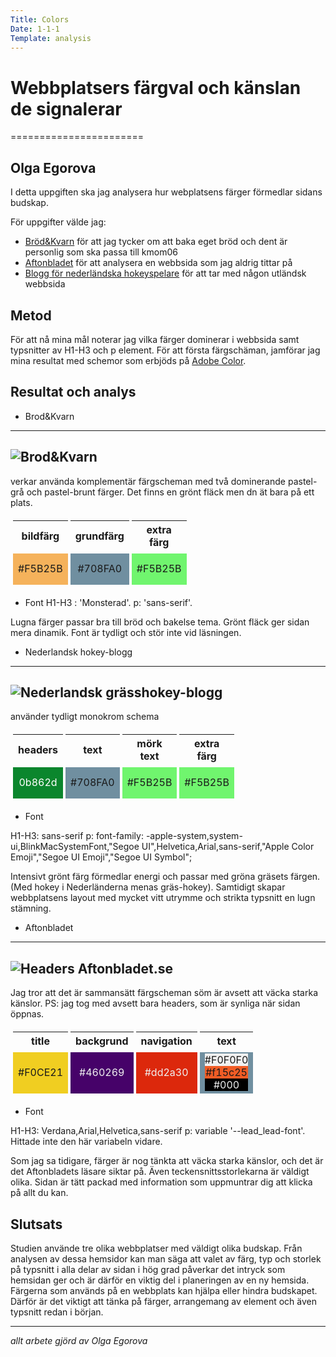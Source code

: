 ```yaml
---
Title: Colors
Date: 1-1-1
Template: analysis
---
```

# Webbplatsers färgval och känslan de signalerar
=======================

Olga Egorova
-----------------------

I detta uppgiften ska jag analysera hur webplatsens färger förmedlar sidans budskap.


För uppgifter välde jag: 
* [Bröd&Kvarn](https://www.brodochkvarn.se/blogg/) för att jag tycker om att baka eget bröd och dent är personlig som ska passa till kmom06
* [Aftonbladet](https://www.aftonbladet.se/) för att analysera en webbsida som jag aldrig tittar på
* [Blogg för nederländska hokeyspelare](https://www.hockeyblog.nl/) för att tar med någon utländsk webbsida


Metod
-----------------------
För att nå mina mål noterar jag vilka färger dominerar i webbsida samt typsnitter av H1-H3 och p element.
För att första färgschäman, jamförar jag mina resultat med schemor som erbjöds på [Adobe Color](https://color.adobe.com/sv/create/color-wheel).

Resultat och analys
-----------------------
* Brod&Kvarn 
-----------
![Brod&Kvarn](%assets_url%/img/kmom04/bredAndMeal.jpg)
-------------
verkar använda komplementär färgscheman med två dominerande pastel-grå och pastel-brunt färger. Det finns en grönt fläck men dn ät bara på ett plats.

<table style="border-spacing: 4px; border-collapse: separate">
<th>bildfärg</th><th>grundfärg</th><th>extra färg</th>
<tr>
<td style="height: 50px; width: 50px; background-color: #F5B25B; text-align: center;">#F5B25B</td>
<td style="height: 50px; width: 50px; background-color: #708FA0; text-align: center;">#708FA0</td>
<td style="height: 50px; width: 50px; background-color: #70F56E; text-align: center;">#F5B25B</td>
</tr>
</table> 

* Font
H1-H3 : 'Monsterad'.
p: 'sans-serif'.

Lugna färger passar bra till bröd och bakelse tema. Grönt fläck ger sidan mera dinamik.
Font är tydligt och stör inte vid läsningen.

* Nederlandsk hokey-blogg 
---------------------------
![Nederlandsk grässhokey-blogg](%assets_url%/img/kmom04/netherlands_hokey.jpg)
--------------------------

använder tydligt monokrom schema
<table style="border-spacing: 4px; border-collapse: separate">
<th>headers</th><th>text</th><th>mörk text</th><th>extra färg</th>
<tr>
<td style="height: 50px; width: 50px; background-color: #0b862d; text-align: center; color: #fff">0b862d</td>
<td style="height: 50px; width: 50px; background-color: #708FA0; text-align: center;">#708FA0</td>
<td style="height: 50px; width: 50px; background-color: #70F56E; text-align: center;">#F5B25B</td>
<td style="height: 50px; width: 50px; background-color: #70F56E; text-align: center;">#F5B25B</td>
</tr>
</table> 

* Font

H1-H3: sans-serif
p: font-family: -apple-system,system-ui,BlinkMacSystemFont,"Segoe UI",Helvetica,Arial,sans-serif,"Apple Color Emoji","Segoe UI Emoji","Segoe UI Symbol";

Intensivt grönt färg förmedlar energi och passar med gröna gräsets färgen. (Med hokey i Nederländerna menas gräs-hokey). Samtidigt skapar webbplatsens layout med mycket vitt utrymme och strikta typsnitt en lugn stämning.

* Aftonbladet
---------------------------
![Headers Aftonbladet.se](%assets_url%/img/kmom04/aftonbladet.jpg)
----------------------------

Jag tror att det är sammansätt färgscheman söm är avsett att väcka starka känslor.
PS: jag tog med avsett bara headers, som är synliga när sidan öppnas.
<table style="border-spacing: 4px; border-collapse: separate">
<th>title</th><th>backgrund</th><th>navigation</th><th>text</th>
<tr>
<td style="height: 50px; width: 50px; background-color: #F0CE21;text-align: center;">#F0CE21</td>
<td style="height: 50px; width: 50px; background-color: #460269; text-align: center; color: #F0F0F0;">#460269</td>
<td style="height: 50px; width: 50px; background-color: #DC280C; text-align: center; color: #F0F0F0">#dd2a30</td>
<td class="three-row" style="height: 50px; width: 50px; background-color: #708FA0"><div class="td-row1" style="background-color: #F0F0F0; text-align: center;">#F0F0F0</div><div class="td-row2" style="background-color: #f15c25; text-align: center;">#f15c25</div><div class="td-row3" style="background-color: #000; color: #F0F0F0; text-align: center;">#000</div></td>
</tr>
</table>

* Font

H1-H3: Verdana,Arial,Helvetica,sans-serif
p: variable '--lead_lead-font'. Hittade inte den här variabeln vidare.

Som jag sa tidigare, färger är nog tänkta att väcka starka känslor, och det är det Aftonbladets läsare siktar på. Även teckensnittsstorlekarna är väldigt olika. Sidan är tätt packad med information som uppmuntrar dig att klicka på allt du kan.

Slutsats
--------------------------

Studien använde tre olika webbplatser med väldigt olika budskap. Från analysen av dessa hemsidor kan man säga att valet av färg, typ och storlek på typsnitt i alla delar av sidan i hög grad påverkar det intryck som hemsidan ger och är därför en viktig del i planeringen av en ny hemsida. Färgerna som används på en webbplats kan hjälpa eller hindra budskapet. Därför är det viktigt att tänka på färger, arrangemang av element och även typsnitt redan i början.

----
*allt arbete gjörd av Olga Egorova*

